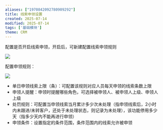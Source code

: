 ```yaml
---
aliases: ["1970842092780909292"]
title: 线索申领设置
created: 2025-07-14
modified: 2025-07-14
tags: ['基础模块']
theme: CRM
---
```


配置是否开启线索申领，开启后，可新建配置线索申领规则

![](https://myhelpdoc.oss-cn-heyuan.aliyuncs.com/mdimages/ea76a9c51bd2cbced39ceb84c2bff7c9.jpg)

配置申领规则：

![](https://myhelpdoc.oss-cn-heyuan.aliyuncs.com/mdimages/a1c0f7361d32ca882c6fdab6ab012b4f.jpg)

- 单日申领线索上限（条）：可配置该规则对应人员每天申领的线索条数上限
- 申领人提醒：申领时提醒哪些角色，可选择被申领人、被申领人上级、申领人上级
- 处罚规则：可配置当申领线索当月累计多少次未处理（指申领线索后，2小时内未跟进/未转客户，还处于未处理状态，则记录为未处理），该功能停用多少天（指多少天内不能再进行申领）
- 申领条件：设置指定的条件范围，条件范围内的线索允许被申领

